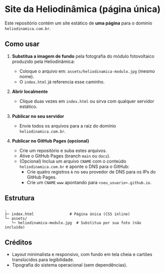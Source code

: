 # Site da Heliodinâmica (página única)

Este repositório contém um site estático de **uma página** para o domínio `heliodinamica.com.br`.

## Como usar

1. **Substitua a imagem de fundo** pela fotografia do módulo fotovoltaico produzido pela Heliodinâmica:
   - Coloque o arquivo em: `assets/heliodinamica-modulo.jpg` (mesmo nome).
   - O `index.html` já referencia esse caminho.

2. **Abrir localmente**
   - Clique duas vezes em `index.html` ou sirva com qualquer servidor estático.

3. **Publicar no seu servidor**
   - Envie todos os arquivos para a raiz do domínio `heliodinamica.com.br`.

4. **Publicar no GitHub Pages (opcional)**
   - Crie um repositório e suba estes arquivos.
   - Ative o GitHub Pages (branch `main` ou `docs`).
   - (Opcional) Inclua um arquivo `CNAME` com o conteúdo `heliodinamica.com.br` e aponte o DNS para o GitHub:
     - Crie quatro registros `A` no seu provedor de DNS para os IPs do GitHub Pages.
     - Crie um `CNAME` `www` apontando para `<seu_usuario>.github.io`.

## Estrutura

```
.
├─ index.html                # Página única (CSS inline)
└─ assets/
   └─ heliodinamica-modulo.jpg  # Substitua por sua foto (não incluída)
```

## Créditos

- Layout minimalista e responsivo, com fundo em tela cheia e cartões translúcidos para legibilidade.
- Tipografia do sistema operacional (sem dependências).
